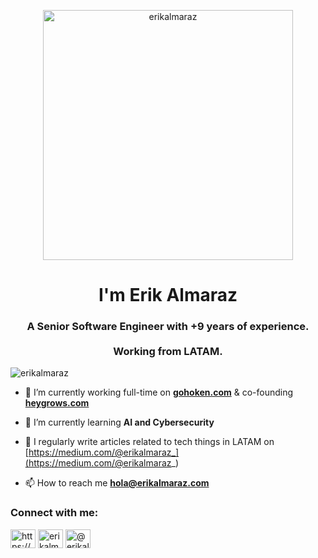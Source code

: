 
<p align="center">
    <img width="400" src="https://rishavanand.github.io/static/images/greetings.gif" alt="erikalmaraz" />
</p>
<h1 align="center">I'm Erik Almaraz</h1>
<h3 align="center">A Senior Software Engineer with +9 years of experience. 
</br> </br>
Working from LATAM.</h3>

<p align="left"> <img src="https://komarev.com/ghpvc/?username=erikalmaraz&label=Profile%20views&color=0e75b6&style=flat" alt="erikalmaraz" /> </p>

- 🔭 I’m currently working full-time on **[gohoken.com](https://gohoken.com/)** & co-founding  **[heygrows.com](https://heygrows.com/)**

- 🌱 I’m currently learning **AI and Cybersecurity**

- 📝 I regularly write articles related to tech things in LATAM on [https://medium.com/@erikalmaraz_](https://medium.com/@erikalmaraz_)

- 📫 How to reach me **hola@erikalmaraz.com**

<h3 align="left">Connect with me:</h3>
<p align="left">
<a href="https://linkedin.com/in/https://www.linkedin.com/in/erkalmaraz/" target="blank"><img align="center" 
src="https://raw.githubusercontent.com/rahuldkjain/github-profile-readme-generator/master/src/images/icons/Social/linked-in-alt.svg" 
alt="https://www.linkedin.com/in/erkalmaraz/" height="30" width="40" /></a>
<a href="https://instagram.com/erikalmaraz_" target="blank"><img align="center" 
src="https://raw.githubusercontent.com/rahuldkjain/github-profile-readme-generator/master/src/images/icons/Social/instagram.svg" alt="erikalmaraz_" 
height="30" width="40" /></a>
<a href="https://medium.com/@erikalmaraz_" target="blank"><img align="center" 
src="https://raw.githubusercontent.com/rahuldkjain/github-profile-readme-generator/master/src/images/icons/Social/medium.svg" alt="@erikalmaraz_" 
height="30" width="40" /></a>
</p>

